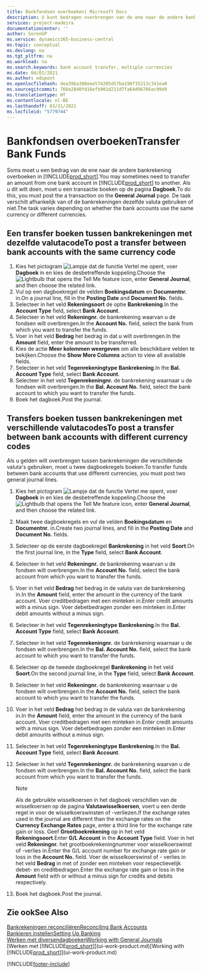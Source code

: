 ```yaml
---
title: Bankfondsen overboeken| Microsoft Docs
description: U kunt bedragen overbrengen van de ene naar de andere bankrekening, inclusief andere valuta's, door de transactie in het dagboek te boeken.
services: project-madeira
documentationcenter: ''
author: SorenGP
ms.service: dynamics365-business-central
ms.topic: conceptual
ms.devlang: na
ms.tgt_pltfrm: na
ms.workload: na
ms.search.keywords: bank account transfer, multiple currencies
ms.date: 04/01/2021
ms.author: edupont
ms.openlocfilehash: dea39ba380eee574205d57ba198f15213c341ea0
ms.sourcegitcommit: 766e2840fd16efb901d211d7fa64d96766ac99d9
ms.translationtype: HT
ms.contentlocale: nl-BE
ms.lasthandoff: 03/31/2021
ms.locfileid: "5779744"
---
```

# <a name="transfer-bank-funds"></a><span data-ttu-id="bf293-103">Bankfondsen overboeken</span><span class="sxs-lookup"><span data-stu-id="bf293-103">Transfer Bank Funds</span></span>
<span data-ttu-id="bf293-104">Soms moet u een bedrag van de ene naar de andere bankrekening overboeken in [!INCLUDE[prod_short](includes/prod_short.md)].</span><span class="sxs-lookup"><span data-stu-id="bf293-104">You may sometimes need to transfer an amount from one bank account in [!INCLUDE[prod_short](includes/prod_short.md)] to another.</span></span> <span data-ttu-id="bf293-105">Als u dit wilt doen, moet u een transactie boeken op de pagina **Dagboek**.</span><span class="sxs-lookup"><span data-stu-id="bf293-105">To do this, you must post the a transaction on the **General Journal** page.</span></span> <span data-ttu-id="bf293-106">De taak verschilt afhankelijk van of de bankrekeningen dezelfde valuta gebruiken of niet.</span><span class="sxs-lookup"><span data-stu-id="bf293-106">The task varies depending on whether the bank accounts use the same currency or different currencies.</span></span>

## <a name="to-post-a-transfer-between-bank-accounts-with-the-same-currency-code"></a><span data-ttu-id="bf293-107">Een transfer boeken tussen bankrekeningen met dezelfde valutacode</span><span class="sxs-lookup"><span data-stu-id="bf293-107">To post a transfer between bank accounts with the same currency code</span></span>
1. <span data-ttu-id="bf293-108">Kies het pictogram ![Lampje dat de functie Vertel me opent](media/ui-search/search_small.png "Vertel me wat u wilt doen"), voer **Dagboek** in en kies de desbetreffende koppeling.</span><span class="sxs-lookup"><span data-stu-id="bf293-108">Choose the ![Lightbulb that opens the Tell Me feature](media/ui-search/search_small.png "Tell me what you want to do") icon, enter **General Journal**, and then choose the related link.</span></span>
2. <span data-ttu-id="bf293-109">Vul op een dagboekregel de velden **Boekingsdatum** en **Documentnr.** in.</span><span class="sxs-lookup"><span data-stu-id="bf293-109">On a journal line, fill in the **Posting Date** and **Document No.** fields.</span></span>
3. <span data-ttu-id="bf293-110">Selecteer in het veld **Rekeningsoort** de optie **Bankrekening**.</span><span class="sxs-lookup"><span data-stu-id="bf293-110">In the **Account Type** field, select **Bank Account**.</span></span>
4. <span data-ttu-id="bf293-111">Selecteer in het veld **Rekeningnr.** de bankrekening waarvan u de fondsen wilt overbrengen.</span><span class="sxs-lookup"><span data-stu-id="bf293-111">In the **Account No.** field, select the bank from which you want to transfer the funds.</span></span>
5. <span data-ttu-id="bf293-112">Voer in het veld **Bedrag** het bedrag in dat u wilt overbrengen.</span><span class="sxs-lookup"><span data-stu-id="bf293-112">In the **Amount** field, enter the amount to be transferred.</span></span>
6. <span data-ttu-id="bf293-113">Kies de actie **Meer kolommen weergeven** om alle beschikbare velden te bekijken.</span><span class="sxs-lookup"><span data-stu-id="bf293-113">Choose the **Show More Columns** action to view all available fields.</span></span>
7. <span data-ttu-id="bf293-114">Selecteer in het veld **Tegenrekeningtype** **Bankrekening**.</span><span class="sxs-lookup"><span data-stu-id="bf293-114">In the **Bal. Account Type** field, select **Bank Account**.</span></span>
8. <span data-ttu-id="bf293-115">Selecteer in het veld **Tegenrekeningnr.** de bankrekening waarnaar u de fondsen wilt overbrengen.</span><span class="sxs-lookup"><span data-stu-id="bf293-115">In the **Bal. Account No.** field, select the bank account to which you want to transfer the funds.</span></span>
9. <span data-ttu-id="bf293-116">Boek het dagboek.</span><span class="sxs-lookup"><span data-stu-id="bf293-116">Post the journal.</span></span>

## <a name="to-post-a-transfer-between-bank-accounts-with-different-currency-codes"></a><span data-ttu-id="bf293-117">Transfers boeken tussen bankrekeningen met verschillende valutacodes</span><span class="sxs-lookup"><span data-stu-id="bf293-117">To post a transfer between bank accounts with different currency codes</span></span>
<span data-ttu-id="bf293-118">Als u gelden wilt overbrengen tussen bankrekeningen die verschillende valuta's gebruiken, moet u twee dagboekregels boeken.</span><span class="sxs-lookup"><span data-stu-id="bf293-118">To transfer funds between bank accounts that use different currencies, you must post two general journal lines.</span></span>

1. <span data-ttu-id="bf293-119">Kies het pictogram ![Lampje dat de functie Vertel me opent](media/ui-search/search_small.png "Vertel me wat u wilt doen"), voer **Dagboek** in en kies de desbetreffende koppeling.</span><span class="sxs-lookup"><span data-stu-id="bf293-119">Choose the ![Lightbulb that opens the Tell Me feature](media/ui-search/search_small.png "Tell me what you want to do") icon, enter **General Journal**, and then choose the related link.</span></span>
2. <span data-ttu-id="bf293-120">Maak twee dagboekregels en vul de velden **Boekingsdatum** en **Documentnr.** in.</span><span class="sxs-lookup"><span data-stu-id="bf293-120">Create two journal lines, and fill in the **Posting Date** and **Document No.** fields.</span></span>
3. <span data-ttu-id="bf293-121">Selecteer op de eerste dagboekregel **Bankrekening** in het veld **Soort**.</span><span class="sxs-lookup"><span data-stu-id="bf293-121">On the first journal line, in the **Type** field, select **Bank Account**.</span></span>
4. <span data-ttu-id="bf293-122">Selecteer in het veld **Rekeningnr.** de bankrekening waarvan u de fondsen wilt overbrengen.</span><span class="sxs-lookup"><span data-stu-id="bf293-122">In the **Account No.** field, select the bank account from which you want to transfer the funds.</span></span>
5. <span data-ttu-id="bf293-123">Voer in het veld **Bedrag** het bedrag in de valuta van de bankrekening in.</span><span class="sxs-lookup"><span data-stu-id="bf293-123">In the **Amount** field, enter the amount in the currency of the bank account.</span></span> <span data-ttu-id="bf293-124">Voer creditbedragen met een minteken in.</span><span class="sxs-lookup"><span data-stu-id="bf293-124">Enter credit amounts with a minus sign.</span></span> <span data-ttu-id="bf293-125">Voer debetbedragen zonder een minteken in.</span><span class="sxs-lookup"><span data-stu-id="bf293-125">Enter debit amounts without a minus sign.</span></span>
6. <span data-ttu-id="bf293-126">Selecteer in het veld **Tegenrekeningtype** **Bankrekening**.</span><span class="sxs-lookup"><span data-stu-id="bf293-126">In the **Bal. Account Type** field, select **Bank Account**.</span></span>
7. <span data-ttu-id="bf293-127">Selecteer in het veld **Tegenrekeningnr.** de bankrekening waarnaar u de fondsen wilt overbrengen.</span><span class="sxs-lookup"><span data-stu-id="bf293-127">In the **Bal. Account No.** field, select the bank account to which you want to transfer the funds.</span></span>
8. <span data-ttu-id="bf293-128">Selecteer op de tweede dagboekregel **Bankrekening** in het veld **Soort**.</span><span class="sxs-lookup"><span data-stu-id="bf293-128">On the second journal line, in the **Type** field, select **Bank Account**.</span></span>
9. <span data-ttu-id="bf293-129">Selecteer in het veld **Rekeningnr.** de bankrekening waarnaar u de fondsen wilt overbrengen.</span><span class="sxs-lookup"><span data-stu-id="bf293-129">In the **Account No.** field, select the bank account to which you want to transfer the funds.</span></span>
10. <span data-ttu-id="bf293-130">Voer in het veld **Bedrag** het bedrag in de valuta van de bankrekening in.</span><span class="sxs-lookup"><span data-stu-id="bf293-130">In the **Amount** field, enter the amount in the currency of the bank account.</span></span> <span data-ttu-id="bf293-131">Voer creditbedragen met een minteken in.</span><span class="sxs-lookup"><span data-stu-id="bf293-131">Enter credit amounts with a minus sign.</span></span> <span data-ttu-id="bf293-132">Voer debetbedragen zonder een minteken in.</span><span class="sxs-lookup"><span data-stu-id="bf293-132">Enter debit amounts without a minus sign.</span></span>
11. <span data-ttu-id="bf293-133">Selecteer in het veld **Tegenrekeningtype** **Bankrekening**.</span><span class="sxs-lookup"><span data-stu-id="bf293-133">In the **Bal. Account Type** field, select **Bank Account**.</span></span>  
12. <span data-ttu-id="bf293-134">Selecteer in het veld **Tegenrekeningnr.** de bankrekening waarvan u de fondsen wilt overbrengen.</span><span class="sxs-lookup"><span data-stu-id="bf293-134">In the **Bal. Account No.** field, select the bank account from which you want to transfer the funds.</span></span>

    > [!NOTE]  
    > <span data-ttu-id="bf293-135">Als de gebruikte wisselkoersen in het dagboek verschillen van de wisselkoersen op de pagina **Valutawisselkoersen**, voert u een derde regel in voor de wisselkoerswinsten of -verliezen.</span><span class="sxs-lookup"><span data-stu-id="bf293-135">If the exchange rates used in the journal are different than the exchange rates on the **Currency Exchange Rates** page, enter a third line for the exchange rate gain or loss.</span></span> <span data-ttu-id="bf293-136">Geef **Grootboekrekening** op in het veld **Rekeningsoort**.</span><span class="sxs-lookup"><span data-stu-id="bf293-136">Enter **G/L Account** in the **Account Type** field.</span></span> <span data-ttu-id="bf293-137">Voer in het veld **Rekeningnr.** het grootboekrekeningnummer voor wisselkoerswinst of -verlies in.</span><span class="sxs-lookup"><span data-stu-id="bf293-137">Enter the G/L account number for exchange rate gain or loss in the **Account No.** field.</span></span> <span data-ttu-id="bf293-138">Voer de wisselkoerswinst of - verlies in het veld **Bedrag** in met of zonder een minteken voor respectievelijk debet- en creditbedragen.</span><span class="sxs-lookup"><span data-stu-id="bf293-138">Enter the exchange rate gain or loss in the **Amount** field with or without a minus sign for credits and debits respectively.</span></span>
13. <span data-ttu-id="bf293-139">Boek het dagboek.</span><span class="sxs-lookup"><span data-stu-id="bf293-139">Post the journal.</span></span>

## <a name="see-also"></a><span data-ttu-id="bf293-140">Zie ook</span><span class="sxs-lookup"><span data-stu-id="bf293-140">See Also</span></span>
[<span data-ttu-id="bf293-141">Bankrekeningen reconciliëren</span><span class="sxs-lookup"><span data-stu-id="bf293-141">Reconciling Bank Accounts</span></span>](bank-manage-bank-accounts.md)  
[<span data-ttu-id="bf293-142">Bankieren instellen</span><span class="sxs-lookup"><span data-stu-id="bf293-142">Setting Up Banking</span></span>](bank-setup-banking.md)  
[<span data-ttu-id="bf293-143">Werken met diversendagboeken</span><span class="sxs-lookup"><span data-stu-id="bf293-143">Working with General Journals</span></span>](ui-work-general-journals.md)  
<span data-ttu-id="bf293-144">[Werken met [!INCLUDE[prod_short](includes/prod_short.md)]](ui-work-product.md)</span><span class="sxs-lookup"><span data-stu-id="bf293-144">[Working with [!INCLUDE[prod_short](includes/prod_short.md)]](ui-work-product.md)</span></span>


[!INCLUDE[footer-include](includes/footer-banner.md)]